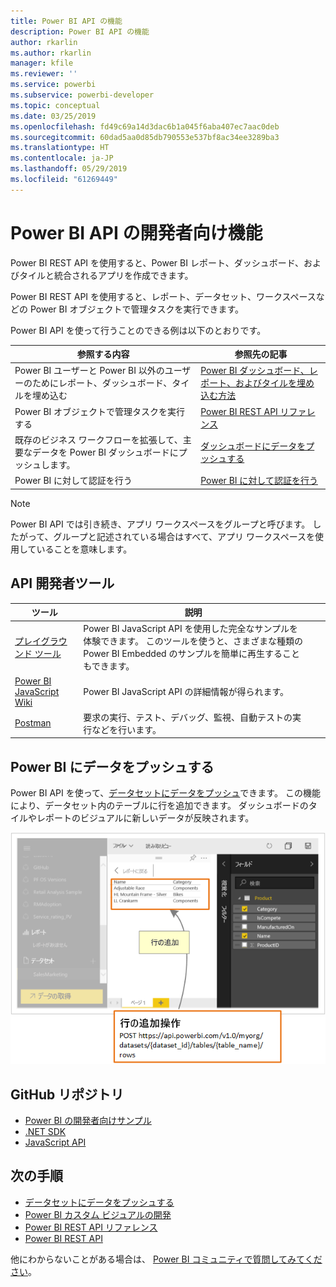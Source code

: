 ```yaml
---
title: Power BI API の機能
description: Power BI API の機能
author: rkarlin
ms.author: rkarlin
manager: kfile
ms.reviewer: ''
ms.service: powerbi
ms.subservice: powerbi-developer
ms.topic: conceptual
ms.date: 03/25/2019
ms.openlocfilehash: fd49c69a14d3dac6b1a045f6aba407ec7aac0deb
ms.sourcegitcommit: 60dad5aa0d85db790553e537bf8ac34ee3289ba3
ms.translationtype: HT
ms.contentlocale: ja-JP
ms.lasthandoff: 05/29/2019
ms.locfileid: "61269449"
---
```

# <a name="what-can-developers-do-with-the-power-bi-api"></a>Power BI API の開発者向け機能

Power BI REST API を使用すると、Power BI レポート、ダッシュボード、およびタイルと統合されるアプリを作成できます。

Power BI REST API を使用すると、レポート、データセット、ワークスペースなどの Power BI オブジェクトで管理タスクを実行できます。

Power BI API を使って行うことのできる例は以下のとおりです。

| **参照する内容** | **参照先の記事** |
|----------------------------------------------------------------------------------|------------------------------------------------------------------------------------|
| Power BI ユーザーと Power BI 以外のユーザーのためにレポート、ダッシュボード、タイルを埋め込む | [Power BI ダッシュボード、レポート、およびタイルを埋め込む方法](embedding-content.md) |
| Power BI オブジェクトで管理タスクを実行する | [Power BI REST API リファレンス](https://docs.microsoft.com/rest/api/power-bi/) |
| 既存のビジネス ワークフローを拡張して、主要なデータを Power BI ダッシュボードにプッシュします。 | [ダッシュボードにデータをプッシュする](walkthrough-push-data.md) |
| Power BI に対して認証を行う | [Power BI に対して認証を行う](get-azuread-access-token.md) |

> [!NOTE]
> Power BI API では引き続き、アプリ ワークスペースをグループと呼びます。 したがって、グループと記述されている場合はすべて、アプリ ワークスペースを使用していることを意味します。

## <a name="api-developer-tools"></a>API 開発者ツール

| ツール | 説明 |  |  |
|-------------------------|---------------------------------------------------------------------------------------------------------------------------------------------------|---|---|
| [プレイグラウンド ツール](https://microsoft.github.io/PowerBI-JavaScript/demo) | Power BI JavaScript API を使用した完全なサンプルを体験できます。 このツールを使うと、さまざまな種類の Power BI Embedded のサンプルを簡単に再生することもできます。 |  |  |
| [Power BI JavaScript Wiki](https://github.com/Microsoft/powerbi-javascript/wiki) | Power BI JavaScript API の詳細情報が得られます。 |  |  |
| [Postman](https://www.getpostman.com/) | 要求の実行、テスト、デバッグ、監視、自動テストの実行などを行います。 |

## <a name="push-data-into-power-bi"></a>Power BI にデータをプッシュする

Power BI API を使って、[データセットにデータをプッシュ](walkthrough-push-data.md)できます。 この機能により、データセット内のテーブルに行を追加できます。 ダッシュボードのタイルやレポートのビジュアルに新しいデータが反映されます。

![サンプル データ をプッシュする](media/what-can-you-do/powerbi-push-data.png)

## <a name="github-repositories"></a>GitHub リポジトリ

* [Power BI の開発者向けサンプル](https://github.com/Microsoft/PowerBI-Developer-Samples)
* [.NET SDK](https://github.com/Microsoft/PowerBI-CSharp)
* [JavaScript API](https://github.com/Microsoft/PowerBI-JavaScript)

## <a name="next-steps"></a>次の手順

* [データセットにデータをプッシュする](walkthrough-push-data.md)
* [Power BI カスタム ビジュアルの開発](custom-visual-develop-tutorial.md)
* [Power BI REST API リファレンス](rest-api-reference.md)
* [Power BI REST API](https://docs.microsoft.com/rest/api/power-bi/)

他にわからないことがある場合は、 [Power BI コミュニティで質問してみてください](http://community.powerbi.com/)。
